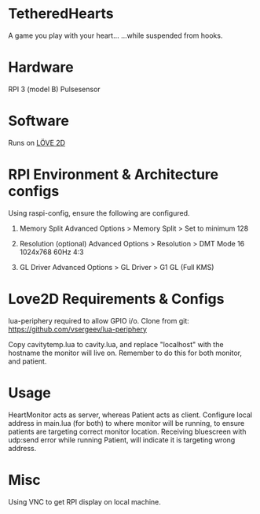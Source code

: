# TetheredHearts
A game you play with your heart...
...while suspended from hooks.


# Hardware
RPI 3 (model B)
Pulsesensor


# Software
Runs on <a href="https://love2d.org/">LÖVE 2D</a>


# RPI Environment & Architecture configs
Using raspi-config, ensure the following are configured.

1. Memory Split
Advanced Options > Memory Split > Set to minimum 128

2. Resolution (optional)
Advanced Options > Resolution > DMT Mode 16 1024x768 60Hz 4:3

3. GL Driver 
Advanced Options > GL Driver > G1 GL (Full KMS)


# Love2D Requirements & Configs
lua-periphery required to allow GPIO i/o. Clone from git:
https://github.com/vsergeev/lua-periphery

Copy cavitytemp.lua to cavity.lua, and replace "localhost" with the hostname the monitor will live on.
Remember to do this for both monitor, and patient.


# Usage
HeartMonitor acts as server, whereas Patient acts as client. Configure local address in main.lua (for both) to where monitor will be running, to ensure patients are targeting correct monitor location. Receiving bluescreen with udp:send error while running Patient, will indicate it is targeting wrong address.


# Misc
Using VNC to get RPI display on local machine. 
